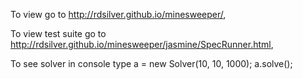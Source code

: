 To view go to http://rdsilver.github.io/minesweeper/, 

To view test suite go to http://rdsilver.github.io/minesweeper/jasmine/SpecRunner.html, 

To see solver in console type a = new Solver(10, 10, 1000); a.solve();
